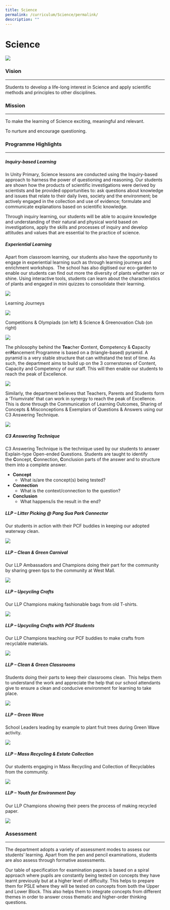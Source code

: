 ```yaml
---
title: Science
permalink: /curriculum/Science/permalink/
description: ""
---
```


Science
=======
![](/images/science_dept_banner.jpg)

### **Vision**
----------

Students to develop a life-long interest in Science and apply scientific methods and principles to other disciplines.

### **Mission**
-----------

To make the learning of Science exciting, meaningful and relevant.

To nurture and encourage questioning.

### Programme Highlights
--------------------

##### **Inquiry-based Learning**

In Unity Primary, Science lessons are conducted using the Inquiry-based approach to harness the power of questioning and reasoning. Our students are shown how the products of scientific investigations were derived by scientists and be provided opportunities to: ask questions about knowledge and issues that relate to their daily lives, society and the environment; be actively engaged in the collection and use of evidence; formulate and communicate explanations based on scientific knowledge.

Through inquiry learning, our students will be able to acquire knowledge and understanding of their natural and physical world based on investigations, apply the skills and processes of inquiry and develop attitudes and values that are essential to the practice of science.

##### **Experiential Learning**

Apart from classroom learning, our students also have the opportunity to engage in experiential learning such as through learning journeys and enrichment workshops.  The school has also digitised our eco-garden to enable our students can find out more the diversity of plants whether rain or shine. Using interactive tools, students can learn about the characteristics of plants and engaged in mini quizzes to consolidate their learning.

![](/images/Science.png)

Learning Journeys

![](/images/Science2.png)

Competitions & Olympiads (on left) & Science & Greenovation Club (on right)

![](/images/Science3.png)

The philosophy behind the **Tea**cher **C**ontent, **C**ompetency & **C**apacity en**H**ancement Programme is based on a (triangle-based) pyramid. A pyramid is a very stable structure that can withstand the test of time. As such, the department aims to build up on the 3 cornerstones of Content, Capacity and Competency of our staff. This will then enable our students to reach the peak of Excellence.

![](/images/Science4.jpeg)

Similarly, the department believes that Teachers, Parents and Students form a ‘Triumvirate’ that can work in synergy to reach the peak of Excellence. This is done through the Communication of Learning Outcomes, Sharing of Concepts & Misconceptions & Exemplars of Questions & Answers using our C3 Answering Technique.

![](/images/Science5.jpeg)

##### C3 Answering Technique

C3 Answering Technique is the technique used by our students to answer Explain-type Open-ended Questions. Students are taught to identify the **C**oncept, **C**onnection, **C**onclusion parts of the answer and to structure them into a complete answer.

*   **Concept**
    *   What is/are the concept(s) being tested?
*   **Connection**
    *   What is the context/connection to the question?
*   **Conclusion**
    *   What happens/is the result in the end?

##### **LLP – Litter Picking @ Pang Sua Park Connector**

Our students in action with their PCF buddies in keeping our adopted waterway clean.

![](/images/Science6.png)

##### **LLP – Clean & Green Carnival**

Our LLP Ambassadors and Champions doing their part for the community by sharing green tips to the community at West Mall.

![](/images/Science7.png)

##### **LLP – Upcycling Crafts**

Our LLP Champions making fashionable bags from old T-shirts.

![](/images/Science8.png)

##### **LLP – Upcycling Crafts with PCF Students**

Our LLP Champions teaching our PCF buddies to make crafts from recyclable materials.

![](/images/Science9.png)

##### **LLP – Clean & Green Classrooms**

Students doing their parts to keep their classrooms clean.  This helps them to understand the work and appreciate the help that our school attendants give to ensure a clean and conducive environment for learning to take place.

![](/images/Science10.png)

##### **LLP – Green Wave**

School Leaders leading by example to plant fruit trees during Green Wave activity.

![](/images/Science11.png)

##### **LLP – Mass Recycling & Estate Collection**

Our students engaging in Mass Recycling and Collection of Recyclables from the community.

![](/images/Science12.png)

##### **LLP – Youth for Environment Day**

Our LLP Champions showing their peers the process of making recycled paper.

![](/images/Science13.png)

### **Assessment**
--------------

The department adopts a variety of assessment modes to assess our students’ learning. Apart from the pen and pencil examinations, students are also assess through formative assessments.

Our table of specification for examination papers is based on a spiral approach where pupils are constantly being tested on concepts they have learnt previously but at a higher level of difficulty. This helps to prepare them for PSLE where they will be tested on concepts from both the Upper and Lower Block. This also helps them to integrate concepts from different themes in order to answer cross thematic and higher-order thinking questions.